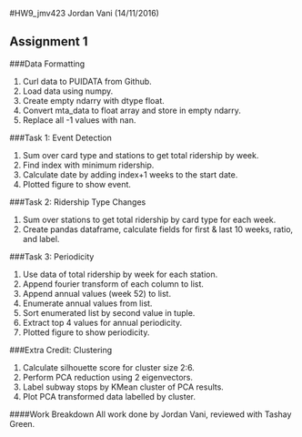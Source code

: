 #HW9_jmv423
Jordan Vani (14/11/2016)

## Assignment 1

###Data Formatting
1. Curl data to PUIDATA from Github.
2. Load data using numpy.
3. Create empty ndarry with dtype float.
4. Convert mta_data to float array and store in empty ndarry.
5. Replace all -1 values with nan.

###Task 1: Event Detection
1. Sum over card type and stations to get total ridership by week.
2. Find index with minimum ridership.
3. Calculate date by adding index+1 weeks to the start date.
4. Plotted figure to show event.

###Task 2: Ridership Type Changes
1. Sum over stations to get total ridership by card type for each week.
2. Create pandas dataframe, calculate fields for first & last 10 weeks, ratio, and label.

###Task 3: Periodicity 
1. Use data of total ridership by week for each station.
2. Append fourier transform of each column to list.
3. Append annual values (week 52) to list.
4. Enumerate annual values from list.
5. Sort enumerated list by second value in tuple.
6. Extract top 4 values for annual periodicity.
7. Plotted figure to show periodicity.

###Extra Credit: Clustering
1. Calculate silhouette score for cluster size 2:6.
2. Perform PCA reduction using 2 eigenvectors.
3. Label subway stops by KMean cluster of PCA results.
4. Plot PCA transformed data labelled by cluster.

####Work Breakdown
All work done by Jordan Vani, reviewed with Tashay Green.
